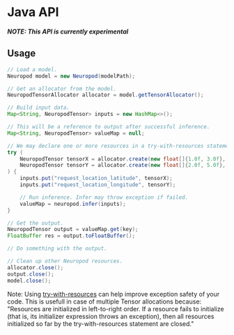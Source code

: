 # Java API

***NOTE: This API is currently experimental***

## Usage

```java
// Load a model.
Neuropod model = new Neuropod(modelPath);

// Get an allocator from the model.
NeuropodTensorAllocator allocator = model.getTensorAllocator();

// Build input data.
Map<String, NeuropodTensor> inputs = new HashMap<>();

// This will be a reference to output after successful inference.
Map<String, NeuropodTensor> valueMap = null;

// We may declare one or more resources in a try-with-resources statement.
try (
    NeuropodTensor tensorX = allocator.create(new float[]{1.0f, 3.0f}, Arrays.asList(2L, 1L), model);
    NeuropodTensor tensorY = allocator.create(new float[]{2.0f, 5.0f}, Arrays.asList(2L, 1L), model);
) {
    inputs.put("request_location_latitude", tensorX);
    inputs.put("request_location_longitude", tensorY);

    // Run inference. Infer may throw exception if failed.
    valueMap = neuropod.infer(inputs);
}

// Get the output.
NeuropodTensor output = valueMap.get(key);
FloatBuffer res = output.toFloatBuffer();

// Do something with the output.

// Clean up other Neuropod resources.
allocator.close();
output.close();
model.close();
```

Note: Using [try-with-resources](https://docs.oracle.com/javase/tutorial/essential/exceptions/tryResourceClose.html) can help improve exception safety of your code.
This is usefull in case of multiple Tensor allocations because:
"Resources are initialized in left-to-right order. If a resource fails to initialize (that is, its initializer expression throws an exception), then all resources initialized so far by the try-with-resources statement are closed."
